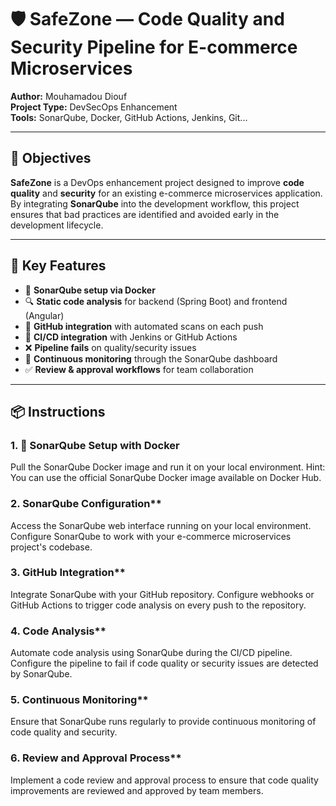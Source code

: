 # 🛡️ SafeZone — Code Quality and Security Pipeline for E-commerce Microservices

**Author:** Mouhamadou Diouf  
**Project Type:** DevSecOps Enhancement  
**Tools:** SonarQube, Docker, GitHub Actions, Jenkins, Git...

---

## 🎯 Objectives

**SafeZone** is a DevOps enhancement project designed to improve **code quality** and **security** for an existing e-commerce microservices application. By integrating **SonarQube** into the development workflow, this project ensures that bad practices are identified and avoided early in the development lifecycle.

---

## 🧭 Key Features

- 🐳 **SonarQube setup via Docker**
- 🔍 **Static code analysis** for backend (Spring Boot) and frontend (Angular)
- 🔗 **GitHub integration** with automated scans on each push
- 🚦 **CI/CD integration** with Jenkins or GitHub Actions
- ❌ **Pipeline fails** on quality/security issues
- 🔄 **Continuous monitoring** through the SonarQube dashboard
- ✅ **Review & approval workflows** for team collaboration

---

## 📦 Instructions

### 1. 🐳 SonarQube Setup with Docker

Pull the SonarQube Docker image and run it on your local environment.
Hint: You can use the official SonarQube Docker image available on Docker Hub.

### 2. SonarQube Configuration**
Access the SonarQube web interface running on your local environment.
Configure SonarQube to work with your e-commerce microservices project's codebase.

### 3. GitHub Integration**
Integrate SonarQube with your GitHub repository.
Configure webhooks or GitHub Actions to trigger code analysis on every push to the repository.

### 4. Code Analysis**
Automate code analysis using SonarQube during the CI/CD pipeline.
Configure the pipeline to fail if code quality or security issues are detected by SonarQube.

### 5. Continuous Monitoring**
Ensure that SonarQube runs regularly to provide continuous monitoring of code quality and security.

### 6. Review and Approval Process**
Implement a code review and approval process to ensure that code quality improvements are reviewed and approved by team members.
